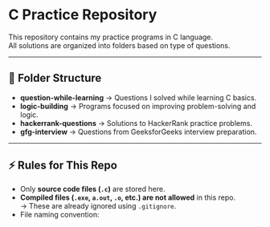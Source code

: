 # C Practice Repository

This repository contains my practice programs in C language.  
All solutions are organized into folders based on type of questions.

---

## 📂 Folder Structure

- **question-while-learning** → Questions I solved while learning C basics.
- **logic-building** → Programs focused on improving problem-solving and logic.
- **hackerrank-questions** → Solutions to HackerRank practice problems.
- **gfg-interview** → Questions from GeeksforGeeks interview preparation.

---

## ⚡ Rules for This Repo

- Only **source code files (`.c`)** are stored here.
- **Compiled files (`.exe`, `a.out`, `.o`, etc.) are not allowed** in this repo.  
  → These are already ignored using `.gitignore`.
- File naming convention: